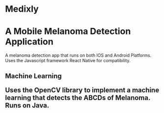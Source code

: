 # Medixly
# <h1>A Mobile Melanoma Detection Application 
A melanoma detection app that runs on both IOS and Android Platforms. Uses the Javascript framework React Native for compatibility. 
<h2> Machine Learning
<p> Uses the OpenCV library to implement a machine learning that detects the ABCDs of Melanoma. Runs on Java. 
